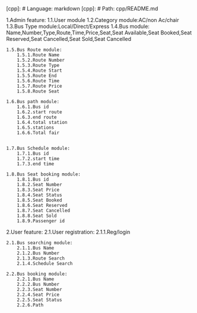 <!-- feature list -->
[cpp]: # Language: markdown
[cpp]: # Path: cpp/README.md


1.Admin feature:
    1.1.User module 
    1.2.Category module:AC/non Ac/chair 
    1.3.Bus Type module:Local/Direct/Express
    1.4.Bus module: Name,Number,Type,Route,Time,Price,Seat,Seat Available,Seat Booked,Seat Reserved,Seat Cancelled,Seat Sold,Seat Cancelled

    1.5.Bus Route module:
        1.5.1.Route Name
        1.5.2.Route Number
        1.5.3.Route Type
        1.5.4.Route Start
        1.5.5.Route End
        1.5.6.Route Time
        1.5.7.Route Price
        1.5.8.Route Seat

    1.6.Bus path module:
        1.6.1.Bus id
        1.6.2.start route
        1.6.3.end route
        1.6.4.total station
        1.6.5.stations
        1.6.6.Total fair


    1.7.Bus Schedule module:
        1.7.1.Bus id
        1.7.2.start time
        1.7.3.end time

    1.8.Bus Seat booking module:
        1.8.1.Bus id
        1.8.2.Seat Number
        1.8.3.Seat Price
        1.8.4.Seat Status
        1.8.5.Seat Booked
        1.8.6.Seat Reserved
        1.8.7.Seat Cancelled
        1.8.8.Seat Sold
        1.8.9.Passenger id


2.User feature:
    2.1.User registration:
        2.1.1.Reg/login


    2.1.Bus searching module:
        2.1.1.Bus Name
        2.1.2.Bus Number
        2.1.3.Route Search
        2.1.4.Schedule Search
    
    2.2.Bus booking module:
        2.2.1.Bus Name
        2.2.2.Bus Number
        2.2.3.Seat Number
        2.2.4.Seat Price
        2.2.5.Seat Status
        2.2.6.Path





       
    
